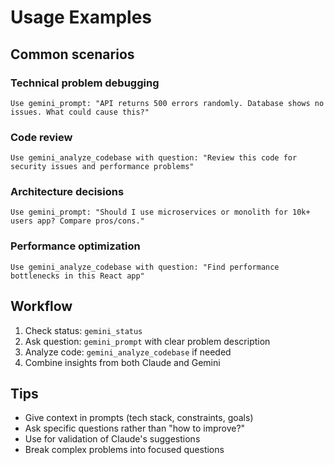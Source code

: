 # Usage Examples

## Common scenarios

### Technical problem debugging
```
Use gemini_prompt: "API returns 500 errors randomly. Database shows no issues. What could cause this?"
```

### Code review
```
Use gemini_analyze_codebase with question: "Review this code for security issues and performance problems"
```

### Architecture decisions
```
Use gemini_prompt: "Should I use microservices or monolith for 10k+ users app? Compare pros/cons."
```

### Performance optimization
```
Use gemini_analyze_codebase with question: "Find performance bottlenecks in this React app"
```

## Workflow

1. Check status: `gemini_status`
2. Ask question: `gemini_prompt` with clear problem description
3. Analyze code: `gemini_analyze_codebase` if needed
4. Combine insights from both Claude and Gemini

## Tips

- Give context in prompts (tech stack, constraints, goals)
- Ask specific questions rather than "how to improve?"
- Use for validation of Claude's suggestions
- Break complex problems into focused questions